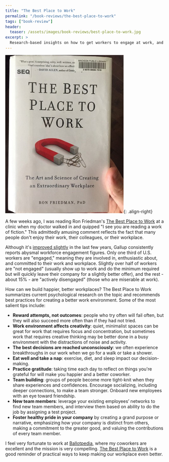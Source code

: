 ```yaml
---
title: "The Best Place to Work"
permalink: "/book-reviews/the-best-place-to-work"
tags: ["book-review"]
header:
  teaser: /assets/images/book-reviews/best-place-to-work.jpg
excerpt: >
  Research-based insights on how to get workers to engage at work, and make the workplace better and happier.
---
```


![The Best Place to Work](../assets/images/book-reviews/best-place-to-work.jpg){: .align-right}

A few weeks ago, I was reading Ron Friedman's [The Best Place to Work](https://amzn.to/2Dg1hO4) at a clinic when my doctor walked in and quipped "I see you are reading a work of fiction." This admittedly amusing comment reflects the fact that many people don't enjoy their work, their colleagues, or their workplace.

Although it's [improved slightly](https://news.gallup.com/poll/241649/employee-engagement-rise.aspx) in the last few years, Gallup consistently reports abysmal workforce engagement figures. Only one third of U.S. workers are "engaged," meaning they are involved in, enthusiastic about, and committed to their work and workplace. Slightly over half of workers are "not engaged" (usually show up to work and do the minimum required but will quickly leave their company for a slightly better offer), and the rest - about 15% - are "actively disengaged" (those who are miserable at work).

How can we build happier, better workplaces? The Best Place to Work summarizes current psychological research on the topic and recommends best practices for creating a better work environment. Some of the most salient tips include:
* **Reward attempts, not outcomes**: people who try often will fail often, but they will also succeed more often than if they had not tried.
* **Work environment affects creativity**: quiet, minimalist spaces can be great for work that requires focus and concentration, but sometimes work that requires creative thinking may be better done in a busy environment with the distractions of noise and activity.
* **The best decisions are reached unconsciously**: we often experience breakthroughs in our work when we go for a walk or take a shower.
* **Eat well and take a nap**: exercise, diet, and sleep impact our decision-making.
* **Practice gratitude**: taking time each day to reflect on things you're grateful for will make you happier and a better coworker.
* **Team building**: groups of people become more tight-knit when they share experiences and confidences. Encourage socializing, including deeper connections, to make a team stronger. Onboard new employees with an eye toward friendship.
* **New team members**: leverage your existing employees’ networks to find new team members, and interview them based on ability to do the job by assigning a test project.
* **Foster healthy pride in your company** by creating a grand purpose or narrative, emphasizing how your company is distinct from others, making a commitment to the greater good, and valuing the contributions of every team member.

I feel very fortunate to work at [Ballotpedia](https://ballotpedia.org/), where my coworkers are excellent and the mission is very compelling. [The Best Place to Work](https://amzn.to/2Dg1hO4) is a good reminder of practical ways to keep making our workplace even better.
